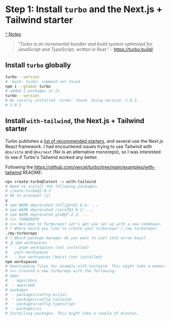 # Step 1: Install `turbo` and the Next.js + Tailwind starter

[^ Notes](./00-notes.md)

> _“Turbo is an incremental bundler and build system optimized for JavaScript_
> _and TypeScript, written in Rust.”_ - <https://turbo.build/>

## Install `turbo` globally

```bash
turbo --version
# -bash: turbo: command not found
npm i --global turbo
# added 2 packages in 2s
turbo --version
# No locally installed `turbo` found. Using version: 2.0.3.
# 2.0.3
```

## Install `with-tailwind`, the Next.js + Tailwind starter

Turbo publishes a [list of recommended starters,](
https://turbo.build/repo/docs/getting-started/installation#start-with-an-example)
and several use the Next.js React framework. I had encountered issues trying to
use Tailwind with `@nx/vite` and `@nx/next` (Nx is an alternative monorepo), so
I was interested to see if Turbo's Tailwind worked any better.

Following the <https://github.com/vercel/turbo/tree/main/examples/with-tailwind>
README:

```bash
npx create-turbo@latest -e with-tailwind
# Need to install the following packages:
# create-turbo@2.0.3
# Ok to proceed? (y)
y
# npm WARN deprecated inflight@1.0.6: ...
# npm WARN deprecated rimraf@3.0.2: ...
# npm WARN deprecated glob@7.2.3: ...
# >>> TURBOREPO
# >>> Welcome to Turborepo! Let's get you set up with a new codebase.
# ? Where would you like to create your turborepo? (./my-turborepo)
./my-turborepo
# ? Which package manager do you want to use? (Use arrow keys)
# ❯ npm workspaces
#   - pnpm workspaces (not installed)
#   yarn workspaces
#   - bun workspaces (beta) (not installed)
npm workspaces
# Downloading files for example with-tailwind. This might take a moment.
# >>> Created a new Turborepo with the following:
# apps
#  - apps/docs
#  - apps/web
# packages
#  - packages/config-eslint
#  - packages/config-tailwind
#  - packages/config-typescript
#  - packages/ui
# Installing packages. This might take a couple of minutes.

```


